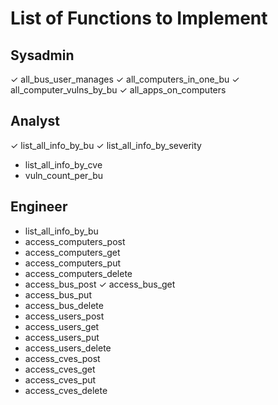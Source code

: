 # List of Functions to Implement

## Sysadmin

✓ all_bus_user_manages
✓ all_computers_in_one_bu
✓ all_computer_vulns_by_bu
✓ all_apps_on_computers

## Analyst

✓ list_all_info_by_bu
✓ list_all_info_by_severity
- list_all_info_by_cve
- vuln_count_per_bu

## Engineer

- list_all_info_by_bu
- access_computers_post
- access_computers_get
- access_computers_put
- access_computers_delete
- access_bus_post
✓ access_bus_get
- access_bus_put
- access_bus_delete
- access_users_post
- access_users_get
- access_users_put
- access_users_delete
- access_cves_post
- access_cves_get
- access_cves_put
- access_cves_delete
